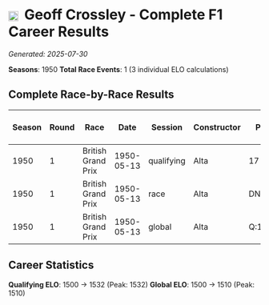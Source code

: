 # <img src="https://upload.wikimedia.org/wikipedia/commons/thumb/8/83/Flag_of_the_United_Kingdom_%283-5%29.svg/512px-Flag_of_the_United_Kingdom_%283-5%29.svg.png?20250726143817" alt="United Kingdom" width="20" height="auto" style="vertical-align: middle; margin-right: 5px;" onerror="this.outerHTML='🇬🇧'; this.style.marginRight='5px';"/> Geoff Crossley - Complete F1 Career Results

*Generated: 2025-07-30*

**Seasons**: 1950
**Total Race Events**: 1 (3 individual ELO calculations)

## Complete Race-by-Race Results

| Season | Round | Race | Date | Session | Constructor | Position | Starting ELO | ELO Change | Final ELO | Teammate | Teammate Position | Teammate Starting ELO | Teammate ELO Change | Teammate Final ELO |
|--------|-------|------|------|---------|-------------|----------|--------------|------------|-----------|----------|-------------------|----------------------|---------------------|-------------------|
| 1950 | 1 | British Grand Prix | 1950-05-13 | qualifying | Alta | 17 | 1500 | +32 | 1532 | Joe Kelly | 19 | N/A | N/A | N/A |
| 1950 | 1 | British Grand Prix | 1950-05-13 | race | Alta | DNF | 1500 | N/A | 1500 | Joe Kelly | DNF | N/A | N/A | N/A |
| 1950 | 1 | British Grand Prix | 1950-05-13 | global | Alta | Q:17/R:DNF | 1500 | +10 | 1510 | Joe Kelly | Q:19/R:DNF | N/A | N/A | N/A |

## Career Statistics

**Qualifying ELO**: 1500 → 1532 (Peak: 1532)
**Global ELO**: 1500 → 1510 (Peak: 1510)
